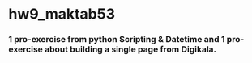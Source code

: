 # hw9_maktab53
### 1 pro-exercise from python Scripting & Datetime and 1 pro-exercise about building a single page from Digikala.
